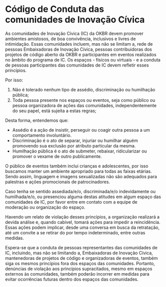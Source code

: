 # Código de Conduta das comunidades de Inovação Cívica

As comunidades de Inovação Cívica (IC) da OKBR devem promover ambientes amistosos, de boa convivência, inclusivos e livres de intimidação. Essas comunidades incluem, mas não se limitam a, rede de pessoas Embaixadoras de Inovação Cívica, pessoas contribuidoras dos projetos de código aberto da OKBR e participantes em eventos realizados no âmbito do programa de IC. Os espaços - físicos ou virtuais - e a conduta de pessoas participantes das comunidades de IC devem refletir esses princípios.

Por isso:
1. Não é tolerado nenhum tipo de assédio, discriminação ou humilhação pública;
2. Toda pessoa presente nos espaços ou eventos, seja como público ou pessoa organizadora de ações das comunidades, independentemente do seu papel, está sujeita a estas regras;

Desta forma, entendemos que:
- Assédio é a ação de insistir, perseguir ou coagir outra pessoa a um comportamento involuntário.
- Discriminação é o ato de separar, injuriar ou humilhar alguém promovendo sua exclusão por atributo particular da mesma.
- Humilhação pública é o ato de submeter, rebaixar, ridicularizar ou promover o vexame de outro publicamente.

O público de eventos também inclui crianças e adolescentes, por isso buscamos manter um ambiente apropriado para todas as faixas etárias. Sendo assim, linguagem e imagens sexualizadas não são adequados para palestras e ações promocionais de patrocinadores.

Caso tenha se sentido assediada/e/o, discriminada/e/o indevidamente ou humilhada/e/o, ou presenciou alguma destas atitudes em algum espaço das comunidades de IC, por favor entre em contato com a equipe de moderação ou organização do espaço.

Havendo um relato de violação desses princípios, a organização realizará a devida análise e, quando cabível, tomará ações para impedir a reincidência. Essas ações podem implicar, desde uma conversa em busca da retratação, até um convite a se retirar do por tempo indeterminado, entre outras medidas.

Espera-se que a conduta de pessoas representantes das comunidades de IC, incluindo, mas não se limitando a, Embaixadoras de Inovação Cívica, mantenedoras de projetos de código e organizadoras de eventos, também siga os mesmos princípios fora dos espaços das comunidades. Portanto, denúncias de violação aos princípios supracitados, mesmo em espaços externos às comunidades, também poderão incorrer em medidas para evitar ocorrências futuras dentro dos espaços das comunidades.